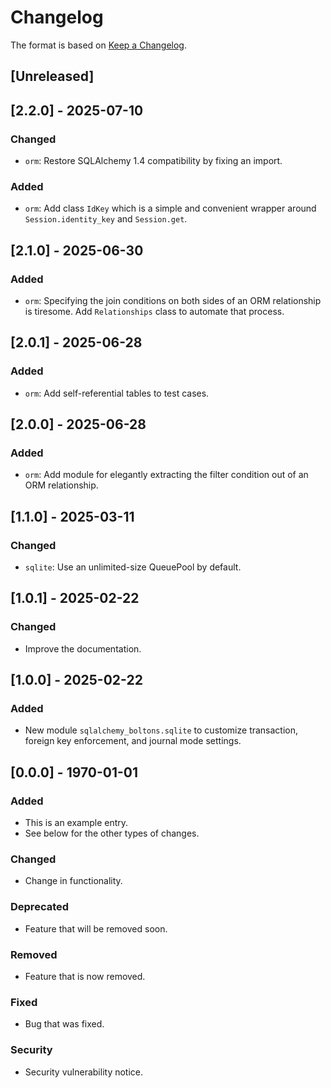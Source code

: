 # Changelog

The format is based on [Keep a Changelog](https://keepachangelog.com/en/1.0.0/).

## [Unreleased]

## [2.2.0] - 2025-07-10

### Changed

- `orm`: Restore SQLAlchemy 1.4 compatibility by fixing an import.

### Added

- `orm`: Add class `IdKey` which is a simple and convenient wrapper around `Session.identity_key` and `Session.get`.

## [2.1.0] - 2025-06-30

### Added

- `orm`: Specifying the join conditions on both sides of an ORM relationship is tiresome. Add `Relationships` class
  to automate that process.

## [2.0.1] - 2025-06-28

### Added

- `orm`: Add self-referential tables to test cases.

## [2.0.0] - 2025-06-28

### Added

- `orm`: Add module for elegantly extracting the filter condition out of an ORM relationship.

## [1.1.0] - 2025-03-11

### Changed

- `sqlite`: Use an unlimited-size QueuePool by default.

## [1.0.1] - 2025-02-22

### Changed

- Improve the documentation.

## [1.0.0] - 2025-02-22

### Added

- New module `sqlalchemy_boltons.sqlite` to customize transaction, foreign key enforcement, and journal mode settings.

## [0.0.0] - 1970-01-01

### Added

- This is an example entry.
- See below for the other types of changes.

### Changed

- Change in functionality.

### Deprecated

- Feature that will be removed soon.

### Removed

- Feature that is now removed.

### Fixed

- Bug that was fixed.

### Security

- Security vulnerability notice.
